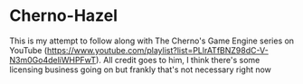 # Cherno-Hazel

This is my attempt to follow along with The Cherno's Game Engine series on YouTube (https://www.youtube.com/playlist?list=PLlrATfBNZ98dC-V-N3m0Go4deliWHPFwT). All credit goes to him, I think there's some licensing business going on but frankly that's not necessary right now